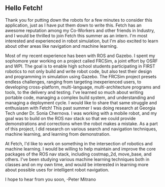 ## Hello Fetch!

Thank you for putting down the robots for a few minutes to consider this application, just as I have put them down to write this. Fetch has an awesome reputation among my Co-Workers and other friends in Industry, and I would be thrilled to join Fetch this summer as an intern. I'm most interested and experienced in robot simulation, but I'm also excited to learn about other areas like navigation and machine learning.

Most of my recent experience has been with ROS and Gazebo. I spent my sophomore year working on a project called FRCSim, a joint effort by OSRF and WPI. The goal is to enable high school students participating in FIRST robotics to not only build and write robot code, but also test their design and programming in simulation using Gazebo. The FRCSim project presets endless challenges, ranging from targeting inexperienced users, to developing cross-platform, multi-language, multi-architecture programs and tools, to the delivery and testing. I've learned so much about writing portable code, managing a complex build system, and understanding and managing a deployment cycle. I would like to share that same struggle and enthusiasm with Fetch! This past summer I was doing research at Georgia Tech under Dr. Sonia Chernova. I was working with a mobile robot, and my goal was to build on the ROS nav stack so that we could provide demonstrations and corrections when the robot makes a mistake. As a part of this project, I did research on various search and navigation techniques, machine learning, and learning from demonstration.

At Fetch, I'd like to work on something in the intersection of robotics and machine learning. I would be willing to help maintain and improve the core packages of the ROS nav stack, including costmap_2d, move_base, and others. I've been studying various machine learning techniques both in classes and on my own time, and would be interested in learning more about possible uses for intelligent robot navigation.

I hope to hear from you soon,
-Peter Mitrano
